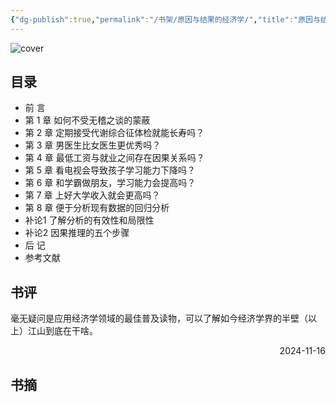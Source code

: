 ```yaml
---
{"dg-publish":true,"permalink":"/书架/原因与结果的经济学/","title":"原因与结果的经济学"}
---
```



![cover](https://s2.loli.net/2025/10/10/CkPagQBVxvXwOzd.png)

## 目录


  - 前  言
  - 第 1 章  如何不受无稽之谈的蒙蔽
  - 第 2 章  定期接受代谢综合征体检就能长寿吗？
  - 第 3 章  男医生比女医生更优秀吗？
  - 第 4 章  最低工资与就业之间存在因果关系吗？
  - 第 5 章  看电视会导致孩子学习能力下降吗？
  - 第 6 章  和学霸做朋友，学习能力会提高吗？
  - 第 7 章  上好大学收入就会更高吗？
  - 第 8 章  便于分析现有数据的回归分析
  - 补论1   了解分析的有效性和局限性
  - 补论2   因果推理的五个步骤
  - 后  记
  - 参考文献

## 书评

毫无疑问是应用经济学领域的最佳普及读物，可以了解如今经济学界的半壁（以上）江山到底在干啥。

<p align="right">2024-11-16</p>

## 书摘